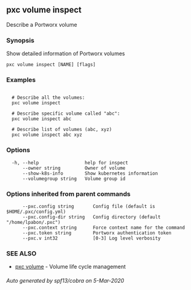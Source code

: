 ## pxc volume inspect

Describe a Portworx volume

### Synopsis

Show detailed information of Portworx volumes

```
pxc volume inspect [NAME] [flags]
```

### Examples

```

  # Describe all the volumes:
  pxc volume inspect

  # Describe specific volume called "abc":
  pxc volume inspect abc

  # Describe list of volumes (abc, xyz)
  pxc volume inspect abc xyz
```

### Options

```
  -h, --help                 help for inspect
      --owner string         Owner of volume
      --show-k8s-info        Show kubernetes information
      --volumegroup string   Volume group id
```

### Options inherited from parent commands

```
      --pxc.config string       Config file (default is $HOME/.pxc/config.yml)
      --pxc.config-dir string   Config directory (default "/home/lpabon/.pxc")
      --pxc.context string      Force context name for the command
      --pxc.token string        Portworx authentication token
      --pxc.v int32             [0-3] Log level verbosity
```

### SEE ALSO

* [pxc volume](pxc_volume.md)	 - Volume life cycle management

###### Auto generated by spf13/cobra on 5-Mar-2020

